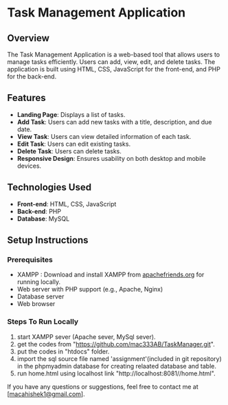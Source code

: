 # Task Management Application

## Overview
The Task Management Application is a web-based tool that allows users to manage tasks efficiently. Users can add, view, edit, and delete tasks. The application is built using HTML, CSS, JavaScript for the front-end, and PHP for the back-end.

## Features
- **Landing Page**: Displays a list of tasks.
- **Add Task**: Users can add new tasks with a title, description, and due date.
- **View Task**: Users can view detailed information of each task.
- **Edit Task**: Users can edit existing tasks.
- **Delete Task**: Users can delete tasks.
- **Responsive Design**: Ensures usability on both desktop and mobile devices.

## Technologies Used
- **Front-end**: HTML, CSS, JavaScript
- **Back-end**: PHP
- **Database**: MySQL

## Setup Instructions
### Prerequisites
- XAMPP : Download and install XAMPP from [apachefriends.org](https://www.apachefriends.org/index.html) for running locally.
- Web server with PHP support (e.g., Apache, Nginx)
- Database server 
- Web browser
 

### Steps To Run Locally 
1. start XAMPP sever (Apache sever, MySql sever).
2. get the codes from "https://github.com/mac333AB/TaskManager.git".
3. put the codes in "htdocs" folder.
4. import the sql source file named 'assignment'(included in git repository) in the phpmyadmin  database for creating relaated database and table.
5. run home.html using localhost link "http://localhost:8081//home.html".

If you have any questions or suggestions, feel free to contact me at [macahishek1@gmail.com].
   
   
